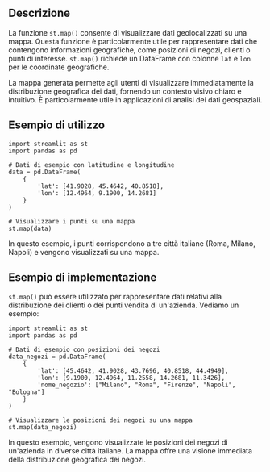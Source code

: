 ## Descrizione

La funzione `st.map()` consente di visualizzare dati geolocalizzati su una mappa. Questa funzione è particolarmente utile per rappresentare dati che contengono informazioni geografiche, come posizioni di negozi, clienti o punti di interesse. `st.map()` richiede un DataFrame con colonne `lat` e `lon` per le coordinate geografiche.

La mappa generata permette agli utenti di visualizzare immediatamente la distribuzione geografica dei dati, fornendo un contesto visivo chiaro e intuitivo. È particolarmente utile in applicazioni di analisi dei dati geospaziali.

## Esempio di utilizzo

```
import streamlit as st
import pandas as pd

# Dati di esempio con latitudine e longitudine
data = pd.DataFrame(
    {
        'lat': [41.9028, 45.4642, 40.8518],
        'lon': [12.4964, 9.1900, 14.2681]
    }
)

# Visualizzare i punti su una mappa
st.map(data)
```

In questo esempio, i punti corrispondono a tre città italiane (Roma, Milano, Napoli) e vengono visualizzati su una mappa.

## Esempio di implementazione

`st.map()` può essere utilizzato per rappresentare dati relativi alla distribuzione dei clienti o dei punti vendita di un'azienda. Vediamo un esempio:

```
import streamlit as st
import pandas as pd

# Dati di esempio con posizioni dei negozi
data_negozi = pd.DataFrame(
    {
        'lat': [45.4642, 41.9028, 43.7696, 40.8518, 44.4949],
        'lon': [9.1900, 12.4964, 11.2558, 14.2681, 11.3426],
        'nome_negozio': ["Milano", "Roma", "Firenze", "Napoli", "Bologna"]
    }
)

# Visualizzare le posizioni dei negozi su una mappa
st.map(data_negozi)
```

In questo esempio, vengono visualizzate le posizioni dei negozi di un'azienda in diverse città italiane. La mappa offre una visione immediata della distribuzione geografica dei negozi.
